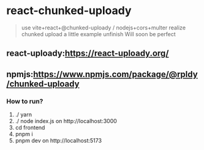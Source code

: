 # react-chunked-uploady

> use vite+react+@chunked-uploady / nodejs+cors+multer  realize chunked upload
> a little example unfinish
> Will soon be perfect

## react-uploady:https://react-uploady.org/

## npmjs:https://www.npmjs.com/package/@rpldy/chunked-uploady

### How to run?

1. ./ yarn 
2. ./ node index.js on http://localhost:3000
3. cd frontend
4. pnpm i
5. pnpm dev on http://localhost:5173
